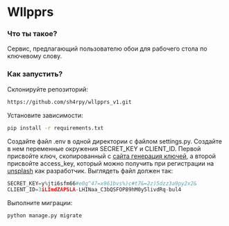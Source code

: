 # Wllpprs

### Что ты такое?

Сервис, предлагающий пользователю обои для рабочего стола по ключевому слову.

### Как запустить?

Склонируйте репозиторий:

```bash
https://github.com/sh4rpy/wllpprs_v1.git
```

Установите зависимости:

```bash
pip install -r requirements.txt
```

Создайте файл .env в одной директории с файлом settings.py. Создайте в нем переменные окружения  SECRET_KEY и CLIENT_ID. Первой присвойте ключ, скопированный с [сайта генерация ключей](https://djecrety.ir), а второй присвойте access_key, который можно получить при регистрации на [unsplash](https://unsplash.com) как разработчик. Выглядеть файл должен так:

```python
SECRET_KEY=y%jti6sfm66#e0g^47=x961bvs%)c#t7&=2z)5dzz3a9py2x2&
CLIENT_ID=3iLImdZAPSLA-LHINaa_C3bQSFOP89hM0y5livdRq-bul4
```

Выполните миграции:

```bash
python manage.py migrate
```